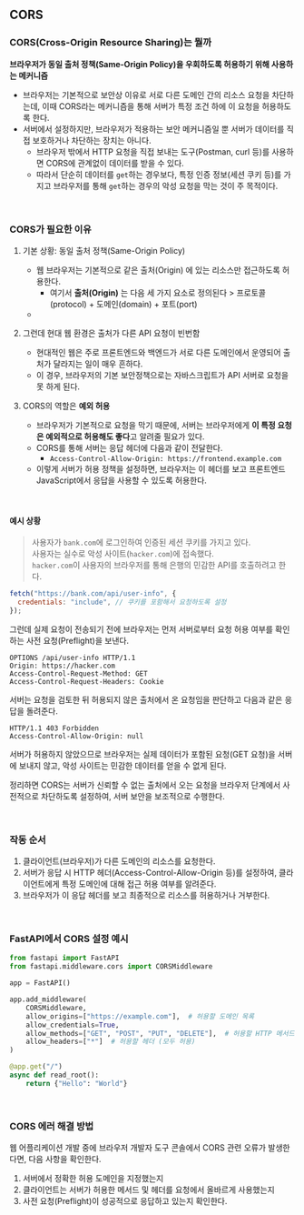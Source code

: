 ## CORS

### CORS(Cross-Origin Resource Sharing)는 뭘까


**브라우저가 동일 출처 정책(Same-Origin Policy)을 우회하도록 허용하기 위해 사용하는 메커니즘**

- 브라우저는 기본적으로 보안상 이유로 서로 다른 도메인 간의 리소스 요청을 차단하는데, 이때 CORS라는 메커니즘을 통해 서버가 특정 조건 하에 이 요청을 허용하도록 한다.
- 서버에서 설정하지만, 브라우저가 적용하는 보안 메커니즘일 뿐 서버가 데이터를 직접 보호하거나 차단하는 장치는 아니다.
    - 브라우저 밖에서 HTTP 요청을 직접 보내는 도구(Postman, curl 등)를 사용하면 CORS에 관계없이 데이터를 받을 수 있다.
    - 따라서 단순히 데이터를 `get`하는 경우보다, 특정 인증 정보(세션 쿠키 등)를 가지고 브라우저를 통해 `get`하는 경우의 악성 요청을 막는 것이 주 목적이다.

<br>

### CORS가 필요한 이유

1. 기본 상황: 동일 출처 정책(Same-Origin Policy)
    - 웹 브라우저는 기본적으로 같은 출처(Origin) 에 있는 리소스만 접근하도록 허용한다.
        - 여기서 **출처(Origin)** 는 다음 세 가지 요소로 정의된다 > 프로토콜(protocol) + 도메인(domain) + 포트(port)
    - 

2. 그런데 현대 웹 환경은 출처가 다른 API 요청이 빈번함
    - 현대적인 웹은 주로 프론트엔드와 백엔드가 서로 다른 도메인에서 운영되어 출처가 달라지는 일이 매우 흔하다. 
    - 이 경우, 브라우저의 기본 보안정책으로는 자바스크립트가 API 서버로 요청을 못 하게 된다.

3. CORS의 역할은 **예외 허용**
    - 브라우저가 기본적으로 요청을 막기 때문에, 서버는 브라우저에게 **이 특정 요청은 예외적으로 허용해도 좋다**고 알려줄 필요가 있다.
    - CORS를 통해 서버는 응답 헤더에 다음과 같이 전달한다.
        - `Access-Control-Allow-Origin: https://frontend.example.com`
    - 이렇게 서버가 허용 정책을 설정하면, 브라우저는 이 헤더를 보고 프론트엔드 JavaScript에서 응답을 사용할 수 있도록 허용한다.


<br>

#### 예시 상황

> 사용자가 `bank.com`에 로그인하여 인증된 세션 쿠키를 가지고 있다.  
> 사용자는 실수로 악성 사이트(`hacker.com`)에 접속했다.  
> `hacker.com`이 사용자의 브라우저를 통해 은행의 민감한 API를 호출하려고 한다.


```javascript
fetch("https://bank.com/api/user-info", {
  credentials: "include", // 쿠키를 포함해서 요청하도록 설정
});
```

그런데 실제 요청이 전송되기 전에 브라우저는 먼저 서버로부터 요청 허용 여부를 확인하는 사전 요청(Preflight)을 보낸다.

```http
OPTIONS /api/user-info HTTP/1.1
Origin: https://hacker.com
Access-Control-Request-Method: GET
Access-Control-Request-Headers: Cookie
```

서버는 요청을 검토한 뒤 허용되지 않은 출처에서 온 요청임을 판단하고 다음과 같은 응답을 돌려준다.

```http
HTTP/1.1 403 Forbidden
Access-Control-Allow-Origin: null
```

서버가 허용하지 않았으므로 브라우저는 실제 데이터가 포함된 요청(GET 요청)을 서버에 보내지 않고, 악성 사이트는 민감한 데이터를 얻을 수 없게 된다.

정리하면 CORS는 서버가 신뢰할 수 없는 출처에서 오는 요청을 브라우저 단계에서 사전적으로 차단하도록 설정하여, 서버 보안을 보조적으로 수행한다.


<br>

### 작동 순서

1. 클라이언트(브라우저)가 다른 도메인의 리소스를 요청한다.
2. 서버가 응답 시 HTTP 헤더(Access-Control-Allow-Origin 등)를 설정하여, 클라이언트에게 특정 도메인에 대해 접근 허용 여부를 알려준다.
3. 브라우저가 이 응답 헤더를 보고 최종적으로 리소스를 허용하거나 거부한다.

<br>

### FastAPI에서 CORS 설정 예시

```python
from fastapi import FastAPI
from fastapi.middleware.cors import CORSMiddleware

app = FastAPI()

app.add_middleware(
    CORSMiddleware,
    allow_origins=["https://example.com"],  # 허용할 도메인 목록
    allow_credentials=True,
    allow_methods=["GET", "POST", "PUT", "DELETE"],  # 허용할 HTTP 메서드
    allow_headers=["*"]  # 허용할 헤더 (모두 허용)
)

@app.get("/")
async def read_root():
    return {"Hello": "World"}
```

<br>

### CORS 에러 해결 방법

웹 어플리케이션 개발 중에 브라우저 개발자 도구 콘솔에서 CORS 관련 오류가 발생한다면, 다음 사항을 확인한다.

1. 서버에서 정확한 허용 도메인을 지정했는지
2. 클라이언트는 서버가 허용한 메서드 및 헤더를 요청에서 올바르게 사용했는지
3. 사전 요청(Preflight)이 성공적으로 응답하고 있는지 확인한다.

<br>
